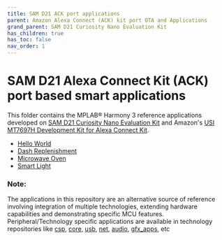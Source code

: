 ```yaml
---
title: SAM D21 ACK port applications
parent: Amazon Alexa Connect (ACK) kit port OTA and Applications
grand_parent: SAM D21 Curiosity Nano Evaluation Kit
has_children: true
has_toc: false
nav_order: 1
---
```

# SAM D21 Alexa Connect Kit (ACK) port based smart applications

This folder contains the MPLAB® Harmony 3 reference applications developed on [SAM D21 Curiosity Nano Evaluation Kit](https://www.microchip.com/Developmenttools/ProductDetails/DM320119) and Amazon's [USI MT7697H Development Kit for Alexa Connect Kit](https://www.amazon.com/dp/B07WJGSCH2).   

* [Hello World](./HelloWorld/readme.md)
* [Dash Replenishment](./DashReplenishment/readme.md)
* [Microwave Oven](./Microwave/readme.md)
* [Smart Light](./SmartLight/readme.md)

### **Note:**
The applications in this repository are an alternative source of reference involving integration of multiple technologies, extending hardware capabilities and demonstrating specific MCU features.
Peripheral/Technology specific applications are available in technology repositories like [csp](https://github.com/Microchip-MPLAB-Harmony/csp), [core](https://github.com/Microchip-MPLAB-Harmony/core), [usb](https://github.com/Microchip-MPLAB-Harmony/usb), [net](https://github.com/Microchip-MPLAB-Harmony/net), [audio](https://github.com/Microchip-MPLAB-Harmony/audio), [gfx_apps](https://github.com/Microchip-MPLAB-Harmony/gfx_apps), etc
